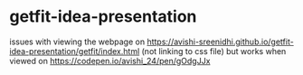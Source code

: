 # getfit-idea-presentation
issues with viewing the webpage on https://avishi-sreenidhi.github.io/getfit-idea-presentation/getfit/index.html (not linking to css file)
but works when viewed on https://codepen.io/avishi_24/pen/gOdgJJx
